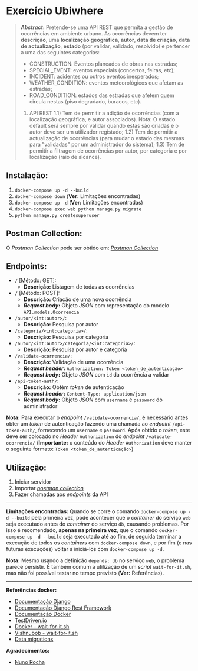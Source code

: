 # Exercício Ubiwhere

> ***Abstract*:** Pretende-se uma API REST que permita a gestão de ocorrências em ambiente urbano. As ocorrências devem ter **descrição**, uma **localização geográfica**, **autor**, **data de criação**, **data de actualização**, **estado** (por validar, validado, resolvido) e pertencer a uma das seguintes categorias:
> - CONSTRUCTION: Eventos planeados de obras nas estradas;
> - SPECIAL_EVENT: eventos especiais (concertos, feiras, etc);
> - INCIDENT: acidentes ou outros eventos inesperados;
> - WEATHER_CONDITION: eventos meteorológicos que afetam as estradas;
> - ROAD_CONDITION: estados das estradas que afetem quem circula nestas (piso degradado, buracos, etc).
>
>1) API REST
>1.1) Tem de permitir a adição de ocorrências (com a localização geográfica, e autor associados). Nota: O estado default será sempre por validar quando estas são criadas e o autor deve ser um utilizador registado;
>1.2) Tem de permitir a actualização de ocorrências (para mudar o estado das mesmas para "validadas" por um administrador do sistema);
>1.3) Tem de permitir a filtragem de ocorrências por autor, por categoria e por localização (raio de alcance).

## Instalação:
 1. `docker-compose up -d --build`
 2. `docker-compose down`	(**Ver:** Limitações encontradas)
 3. `docker-compose up -d` (**Ver:** Limitações encontradas)
 4. `docker-compose exec web python manage.py migrate`
 5. `python manage.py createsuperuser`
 
## Postman Collection:
O *Postman Collection* pode ser obtido em: [*Postman Collection*](https://www.getpostman.com/collections/43751fceec1448c44dfd)

## Endpoints:
 - `/` [Método: GET]:
	 - **Descrição:** Listagem de todas as ocorrências
 - `/` [Método: POST]:
	 - **Descrição:** Criação de uma nova ocorrência
	 - ***Request body*:** Objeto *JSON* com representação do modelo `API.models.Ocorrencia`
 - `/autor/<int:autor>/`:
	 - **Descrição:** Pesquisa por autor
 - `/categoria/<int:categoria>/`:
	 - **Descrição:** Pesquisa por categoria
 - `/autor/<int:autor>/categoria/<int:categoria>/`:
	 - **Descrição:** Pesquisa por autor e categoria
 - `/validate-ocorrencia/`:
	 - **Descrição:** Validação de uma ocorrência
	 - ***Request header*:** `Authorization: Token <token_de_autenticação>`
	 - ***Request body*:** Objeto *JSON* com `id` da ocorrência a validar
 - `/api-token-auth/`:
	 - **Descrição:** Obtém *token* de autenticação
	 - ***Request header*:** `Content-Type: application/json`
	 - ***Request body*:** Objeto *JSON* com `username` e `password` do administrador

**Nota:** Para executar o *endpoint* `/validate-ocorrencia/`, é necessário antes obter um *token* de autenticação fazendo uma chamada ao *endpoint* `/api-token-auth/`, fornecendo um `username` e `password`. Após obtido o *token*, este deve ser colocado no *Header* `Authorization` do *endpoint* `/validate-ocorrencia/` (**Importante:** o conteúdo do *Header* `Authorization` deve manter o seguinte formato: `Token <token_de_autenticação>`)

## Utilização:

 1. Iniciar servidor
 2. Importar [*postman collection*](https://www.getpostman.com/collections/43751fceec1448c44dfd)
 4. Fazer chamadas aos *endpoints* da API

---
**Limitações encontradas:**
Quando se corre o comando `docker-compose up -d --build` pela primeira vez, pode acontecer que o *container* do serviço `web` seja executado antes do *container* do serviço `db`, causando problemas.
Por isso é recomendado, **apenas na primeira vez**, que o comando `docker-compose up -d --build` seja executado até ao fim, de seguida terminar a execução de todos os *containers* com `docker-compose down`, e por fim (e nas futuras execuções) voltar a iniciá-los com `docker-compose up -d`.

**Nota:** Mesmo usando a definição `depends: db` no serviço `web`, o problema parece persistir. É também comum a utilização de um *script* `wait-for-it.sh`, mas não foi possível testar no tempo previsto (**Ver:** Referências).


---
 **Referências docker:**
 - [Documentação Django](https://docs.djangoproject.com/en/3.1/)
 - [Documentação Django Rest Framework](https://www.django-rest-framework.org/) 
 - [Documentação Docker](https://docs.docker.com/) 
 - [TestDriven.io](https://testdriven.io/blog/dockerizing-django-with-postgres-gunicorn-and-nginx)
 - [Docker - wait-for-it.sh](https://docs.docker.com/compose/startup-order/)
 - [Vishnubob - wait-for-it.sh](https://github.com/vishnubob/wait-for-it)
 - [Data migrations](https://docs.djangoproject.com/en/3.1/topics/migrations/#data-migrations)

**Agradecimentos:**

 - [Nuno Rocha](https://github.com/nunobifes)